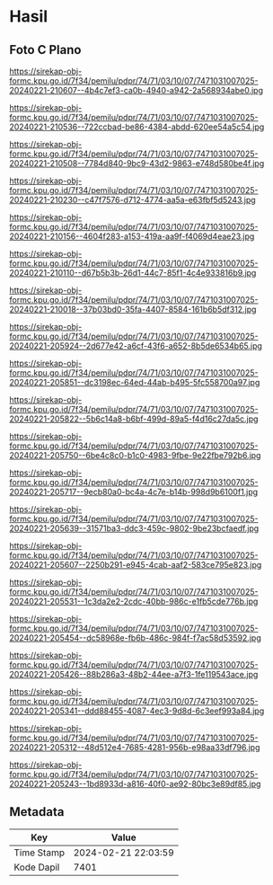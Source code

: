 # Hasil

## Foto C Plano

https://sirekap-obj-formc.kpu.go.id/7f34/pemilu/pdpr/74/71/03/10/07/7471031007025-20240221-210607--4b4c7ef3-ca0b-4940-a942-2a568934abe0.jpg

https://sirekap-obj-formc.kpu.go.id/7f34/pemilu/pdpr/74/71/03/10/07/7471031007025-20240221-210536--722ccbad-be86-4384-abdd-620ee54a5c54.jpg

https://sirekap-obj-formc.kpu.go.id/7f34/pemilu/pdpr/74/71/03/10/07/7471031007025-20240221-210508--7784d840-9bc9-43d2-9863-e748d580be4f.jpg

https://sirekap-obj-formc.kpu.go.id/7f34/pemilu/pdpr/74/71/03/10/07/7471031007025-20240221-210230--c47f7576-d712-4774-aa5a-e63fbf5d5243.jpg

https://sirekap-obj-formc.kpu.go.id/7f34/pemilu/pdpr/74/71/03/10/07/7471031007025-20240221-210156--4604f283-a153-419a-aa9f-f4069d4eae23.jpg

https://sirekap-obj-formc.kpu.go.id/7f34/pemilu/pdpr/74/71/03/10/07/7471031007025-20240221-210110--d67b5b3b-26d1-44c7-85f1-4c4e933816b9.jpg

https://sirekap-obj-formc.kpu.go.id/7f34/pemilu/pdpr/74/71/03/10/07/7471031007025-20240221-210018--37b03bd0-35fa-4407-8584-161b6b5df312.jpg

https://sirekap-obj-formc.kpu.go.id/7f34/pemilu/pdpr/74/71/03/10/07/7471031007025-20240221-205924--2d677e42-a6cf-43f6-a652-8b5de6534b65.jpg

https://sirekap-obj-formc.kpu.go.id/7f34/pemilu/pdpr/74/71/03/10/07/7471031007025-20240221-205851--dc3198ec-64ed-44ab-b495-5fc558700a97.jpg

https://sirekap-obj-formc.kpu.go.id/7f34/pemilu/pdpr/74/71/03/10/07/7471031007025-20240221-205822--5b6c14a8-b6bf-499d-89a5-f4d16c27da5c.jpg

https://sirekap-obj-formc.kpu.go.id/7f34/pemilu/pdpr/74/71/03/10/07/7471031007025-20240221-205750--6be4c8c0-b1c0-4983-9fbe-9e22fbe792b6.jpg

https://sirekap-obj-formc.kpu.go.id/7f34/pemilu/pdpr/74/71/03/10/07/7471031007025-20240221-205717--9ecb80a0-bc4a-4c7e-b14b-998d9b6100f1.jpg

https://sirekap-obj-formc.kpu.go.id/7f34/pemilu/pdpr/74/71/03/10/07/7471031007025-20240221-205639--31571ba3-ddc3-459c-9802-9be23bcfaedf.jpg

https://sirekap-obj-formc.kpu.go.id/7f34/pemilu/pdpr/74/71/03/10/07/7471031007025-20240221-205607--2250b291-e945-4cab-aaf2-583ce795e823.jpg

https://sirekap-obj-formc.kpu.go.id/7f34/pemilu/pdpr/74/71/03/10/07/7471031007025-20240221-205531--1c3da2e2-2cdc-40bb-986c-e1fb5cde776b.jpg

https://sirekap-obj-formc.kpu.go.id/7f34/pemilu/pdpr/74/71/03/10/07/7471031007025-20240221-205454--dc58968e-fb6b-486c-984f-f7ac58d53592.jpg

https://sirekap-obj-formc.kpu.go.id/7f34/pemilu/pdpr/74/71/03/10/07/7471031007025-20240221-205426--88b286a3-48b2-44ee-a7f3-1fe119543ace.jpg

https://sirekap-obj-formc.kpu.go.id/7f34/pemilu/pdpr/74/71/03/10/07/7471031007025-20240221-205341--ddd88455-4087-4ec3-9d8d-6c3eef993a84.jpg

https://sirekap-obj-formc.kpu.go.id/7f34/pemilu/pdpr/74/71/03/10/07/7471031007025-20240221-205312--48d512e4-7685-4281-956b-e98aa33df796.jpg

https://sirekap-obj-formc.kpu.go.id/7f34/pemilu/pdpr/74/71/03/10/07/7471031007025-20240221-205243--1bd8933d-a816-40f0-ae92-80bc3e89df85.jpg


## Metadata

| Key        | Value               |
| ---------- | ------------------- |
| Time Stamp | 2024-02-21 22:03:59 |
| Kode Dapil | 7401                |



